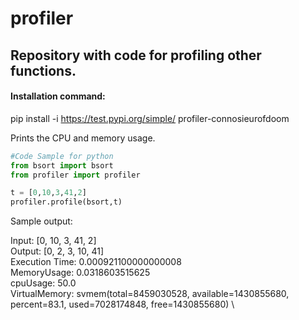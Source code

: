 # profiler
## Repository with code for profiling other functions.

#### Installation command:
pip install -i https://test.pypi.org/simple/ profiler-connosieurofdoom 


Prints the CPU and memory usage.

~~~python
#Code Sample for python
from bsort import bsort
from profiler import profiler

t = [0,10,3,41,2]
profiler.profile(bsort,t)

~~~
Sample output:

Input: [0, 10, 3, 41, 2] \
Output: [0, 2, 3, 10, 41] \
Execution Time: 0.000921100000000008 \
MemoryUsage: 0.0318603515625 \
cpuUsage: 50.0 \
VirtualMemory: svmem(total=8459030528, available=1430855680, percent=83.1, used=7028174848, free=1430855680) \